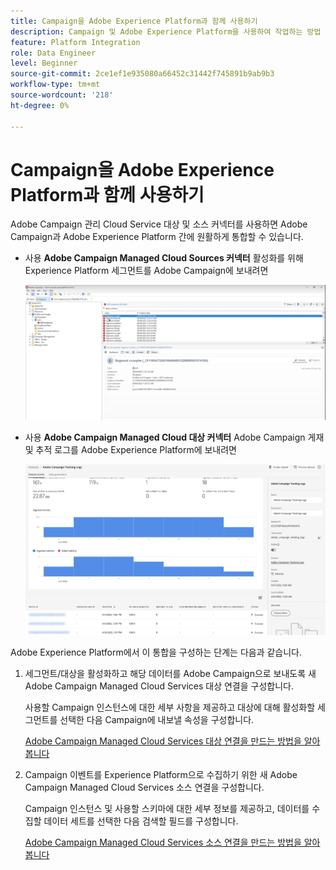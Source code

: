 ```yaml
---
title: Campaign을 Adobe Experience Platform과 함께 사용하기
description: Campaign 및 Adobe Experience Platform을 사용하여 작업하는 방법 알아보기
feature: Platform Integration
role: Data Engineer
level: Beginner
source-git-commit: 2ce1ef1e935080a66452c31442f745891b9ab9b3
workflow-type: tm+mt
source-wordcount: '218'
ht-degree: 0%

---
```


# Campaign을 Adobe Experience Platform과 함께 사용하기

Adobe Campaign 관리 Cloud Service 대상 및 소스 커넥터를 사용하면 Adobe Campaign과 Adobe Experience Platform 간에 원활하게 통합할 수 있습니다.

* 사용 **Adobe Campaign Managed Cloud Sources 커넥터** 활성화를 위해 Experience Platform 세그먼트를 Adobe Campaign에 보내려면

   ![](assets/aep-destination.png)

* 사용 **Adobe Campaign Managed Cloud 대상 커넥터** Adobe Campaign 게재 및 추적 로그를 Adobe Experience Platform에 보내려면

   ![](assets/aep-logs.png)

Adobe Experience Platform에서 이 통합을 구성하는 단계는 다음과 같습니다.

1. 세그먼트/대상을 활성화하고 해당 데이터를 Adobe Campaign으로 보내도록 새 Adobe Campaign Managed Cloud Services 대상 연결을 구성합니다.

   사용할 Campaign 인스턴스에 대한 세부 사항을 제공하고 대상에 대해 활성화할 세그먼트를 선택한 다음 Campaign에 내보낼 속성을 구성합니다.

   [Adobe Campaign Managed Cloud Services 대상 연결을 만드는 방법을 알아봅니다](https://www.adobe.com/go/destinations-adobe-campaign-managed-cloud-services-en)

1. Campaign 이벤트를 Experience Platform으로 수집하기 위한 새 Adobe Campaign Managed Cloud Services 소스 연결을 구성합니다.

   Campaign 인스턴스 및 사용할 스키마에 대한 세부 정보를 제공하고, 데이터를 수집할 데이터 세트를 선택한 다음 검색할 필드를 구성합니다.

   [Adobe Campaign Managed Cloud Services 소스 연결을 만드는 방법을 알아봅니다](https://www.adobe.com/go/sources-campaign-ui-en)
